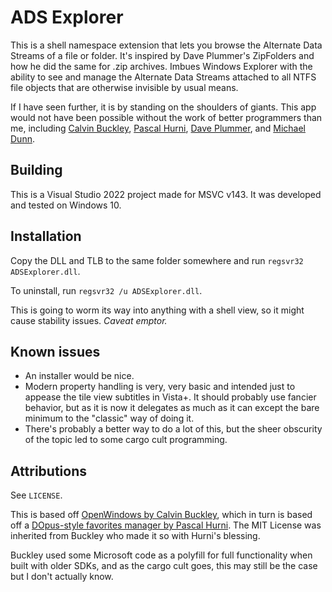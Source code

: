 # ADS Explorer

This is a shell namespace extension that lets you browse the Alternate Data
Streams of a file or folder. It's inspired by Dave Plummer's ZipFolders
and how he did the same for .zip archives. Imbues Windows Explorer with the
ability to see and manage the Alternate Data Streams attached to all NTFS file
objects that are otherwise invisible by usual means.

If I have seen further, it is by standing on the shoulders of giants. This
app would not have been possible without the work of better programmers than
me, including [Calvin Buckley](https://github.com/NattyNarwhal/OpenWindows),
[Pascal Hurni](https://www.codeproject.com/Articles/7973/An-almost-complete-Namespace-Extension-Sample),
[Dave Plummer](https://www.youtube.com/watch?v=aQUtUQ_L8Yk), and
[Michael Dunn](https://www.codeproject.com/Articles/1649/The-Complete-Idiot-s-Guide-to-Writing-Namespace-Ex).

## Building
This is a Visual Studio 2022 project made for MSVC v143. It was developed and
tested on Windows 10.

## Installation
Copy the DLL and TLB to the same folder somewhere and run
`regsvr32 ADSExplorer.dll`.

To uninstall, run `regsvr32 /u ADSExplorer.dll`.

This is going to worm its way into anything with a shell view, so it might
cause stability issues. _Caveat emptor._

## Known issues
* An installer would be nice.
* Modern property handling is very, very basic and intended just to appease
  the tile view subtitles in Vista+. It should probably use fancier behavior,
  but as it is now it delegates as much as it can except the bare minimum to
  the "classic" way of doing it.
* There's probably a better way to do a lot of this, but the sheer obscurity
  of the topic led to some cargo cult programming.

## Attributions
See `LICENSE`.

This is based off [OpenWindows by Calvin Buckley](https://github.com/NattyNarwhal/OpenWindows),
which in turn is based off a [DOpus-style favorites manager by Pascal Hurni](https://www.codeproject.com/Articles/7973/An-almost-complete-Namespace-Extension-Sample).
The MIT License was inherited from Buckley who made it so with Hurni's
blessing.

Buckley used some Microsoft code as a polyfill for full functionality when
built with older SDKs, and as the cargo cult goes, this may still be the
case but I don't actually know.

